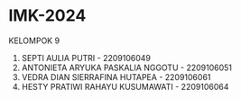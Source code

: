 # IMK-2024

KELOMPOK 9
1. SEPTI AULIA PUTRI - 2209106049
2. ANTONIETA ARYUKA PASKALIA NGGOTU - 2209106051
3. VEDRA DIAN SIERRAFINA HUTAPEA - 2209106061
4. HESTY PRATIWI RAHAYU KUSUMAWATI - 2209106064
